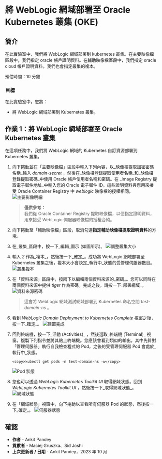 # 將 WebLogic 網域部署至 Oracle Kubernetes 叢集 (OKE)

## 簡介

在此實驗室中，我們將 WebLogic 網域部署到 kubernetes 叢集。在主要映像檔區段中，我們指定 oracle 帳戶證明資料。在輔助映像檔區段中，我們指定 oracle cloud 帳戶證明資料。我們也會指定叢集的複本。

預估時間：10 分鐘

### 目標

在此實驗室中，您將：

*   將 WebLogic 網域部署到 Kubernetes 叢集。

## 作業 1：將 WebLogic 網域部署至 Oracle Kubernetes 叢集

在這項任務中，我們將 WebLogic 網域的 Kubernetes 自訂資源部署到 Kubernetes 叢集。

1.  向下捲動並在「主要映像檔」區段中輸入下列內容，以_映像檔提取加密密碼名稱_輸入 _domain-secret_ ，然後在_映像檔登錄提取使用者名稱_和_映像檔登錄提取密碼_中使用 Oracle 帳戶使用者名稱和密碼。在 _Image Registry 提取電子郵件地址_中輸入您的 Oracle 電子郵件 ID。這些證明資料與您用來接受 Oracle Container Registry 中 _weblogic_ 映像檔的授權相同。 ![主要影像明細](images/primary-image-details.png)
    
    > **僅供參考：**  
    > 我們從 Oracle Container Registry 提取映像檔，以便指定證明資料，用來接受 WebLogic 伺服器映像檔的授權合約。
    
2.  向下捲動至「輔助映像檔」區段，取消勾選**指定輔助映像檔提取證明資料**的方塊。
    
3.  在_叢集_區段中，按一下_編輯_圖示 (如圖所示)。 ![調整叢集大小](images/cluster-resize.png)
    
4.  輸入 _2_ 作為_複本_，然後按一下_確定_。成功將 WebLogic 網域部署至 Kubernetes 叢集之後，複本大小會決定_執行中_狀態的受管理伺服器數目。 ![叢集複本](images/cluster-replicas.png)
    
5.  在「資料來源」區段中，按兩下以編輯兩個資料來源的_密碼_。您可以同時在兩個資料來源中提供 _tiger_ 作為密碼。完成之後，請按一下_部署網域_。 ![資料來源密碼](images/datasource-password.png)
    
    > 這會將 WebLogic 網域測試網域部署到 Kubernetes 命名空間 _test-domain-ns_ 。
    
6.  看到 _WebLogic Domain Deployment to Kubernetes Complete_ 視窗之後，按一下_確定_。 ![建置完成](images/deployment-complete.png)
    
7.  回到終端機，按一下_活動 (Activities)_ ，然後選取_終端機 (Terminal)_ 視窗。複製下列指令並將其貼上終端機。您應該會看到類似的輸出，其中先針對「管理伺服器」執行自我檢查程式的 Pod，之後的受管理伺服器 Pod 會處於_執行中_狀態。
    
        <copy>kubectl get pods -n test-domain-ns -w</copy>
        
    
    ![Pod 狀態](images/pod-status.png)
    
8.  您也可以透過 _WebLogic Kubernetes Toolkit UI_ 取得網域狀態。回到 _WebLogic Kubernetes Toolkit UI_ ，然後按一下_取得網域狀態_。 ![網域狀態](images/domain-status.png)
    
9.  在「網域狀態」視窗中，向下捲動以查看所有伺服器 Pod 的狀態，然後按一下_確定_。 ![伺服器狀態](images/server-status.png)
    

## 確認

*   **作者** - Ankit Pandey
*   **貢獻者** - Maciej Gruszka、Sid Joshi
*   **上次更新者 / 日期** - Ankit Pandey，2023 年 10 月